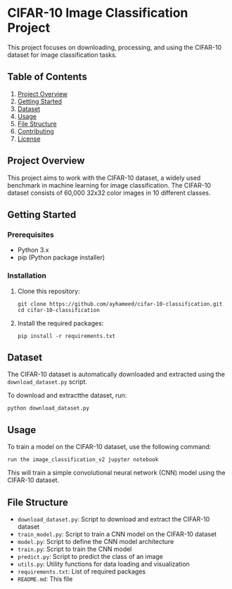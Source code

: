 # CIFAR-10 Image Classification Project

This project focuses on downloading, processing, and using the CIFAR-10 dataset for image classification tasks.

## Table of Contents
1. [Project Overview](#project-overview)
2. [Getting Started](#getting-started)
3. [Dataset](#dataset)
4. [Usage](#usage)
5. [File Structure](#file-structure)
6. [Contributing](#contributing)
7. [License](#license)

## Project Overview

This project aims to work with the CIFAR-10 dataset, a widely used benchmark in machine learning for image classification. The CIFAR-10 dataset consists of 60,000 32x32 color images in 10 different classes.

## Getting Started

### Prerequisites
- Python 3.x
- pip (Python package installer)

### Installation
1. Clone this repository:
   ```
   git clone https://github.com/ayhameed/cifar-10-classification.git
   cd cifar-10-classification
   ```

2. Install the required packages:
   ```
   pip install -r requirements.txt
   ```

## Dataset

The CIFAR-10 dataset is automatically downloaded and extracted using the `download_dataset.py` script.

To download and extractthe dataset, run:
```
python download_dataset.py
```

## Usage

To train a model on the CIFAR-10 dataset, use the following command:
```
run the image_classification_v2 jupyter notebook
```

This will train a simple convolutional neural network (CNN) model using the CIFAR-10 dataset.

## File Structure

- `download_dataset.py`: Script to download and extract the CIFAR-10 dataset
- `train_model.py`: Script to train a CNN model on the CIFAR-10 dataset 
- `model.py`: Script to define the CNN model architecture
- `train.py`: Script to train the CNN model
- `predict.py`: Script to predict the class of an image
- `utils.py`: Utility functions for data loading and visualization      
- `requirements.txt`: List of required packages
- `README.md`: This file    


